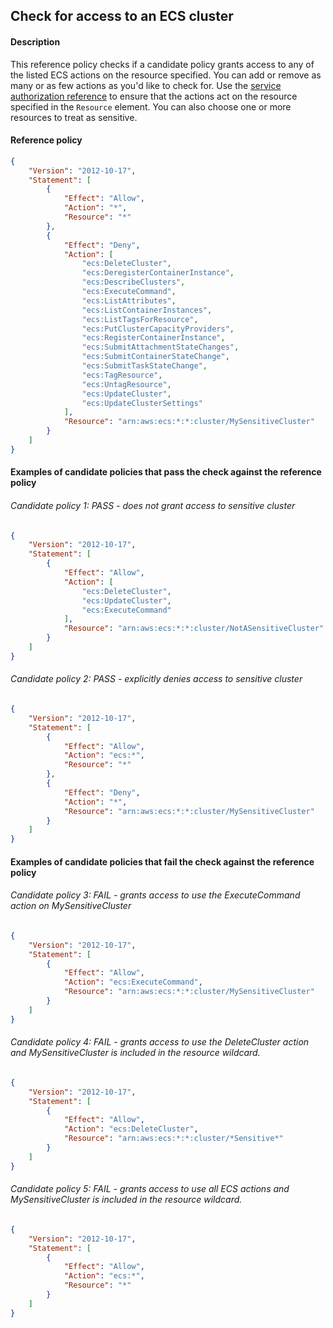 ## Check for access to an ECS cluster

#### Description

This reference policy checks if a candidate policy grants access to any of the listed ECS actions on the resource specified. You can add or remove as many or as few actions as you'd like to check for. Use the [service authorization reference](https://docs.aws.amazon.com/service-authorization/latest/reference/reference_policies_actions-resources-contextkeys.html) to ensure that the actions act on the resource specified in the ```Resource``` element.  You can also choose one or more resources to treat as sensitive.


#### Reference policy
```json
{
    "Version": "2012-10-17",
    "Statement": [
        {
            "Effect": "Allow",
            "Action": "*",
            "Resource": "*"
        },
        {
            "Effect": "Deny",
            "Action": [
                "ecs:DeleteCluster",
                "ecs:DeregisterContainerInstance",
                "ecs:DescribeClusters",
                "ecs:ExecuteCommand",
                "ecs:ListAttributes",
                "ecs:ListContainerInstances",
                "ecs:ListTagsForResource",
                "ecs:PutClusterCapacityProviders",
                "ecs:RegisterContainerInstance",
                "ecs:SubmitAttachmentStateChanges",
                "ecs:SubmitContainerStateChange",
                "ecs:SubmitTaskStateChange",
                "ecs:TagResource",
                "ecs:UntagResource",
                "ecs:UpdateCluster",
                "ecs:UpdateClusterSettings"
            ],
            "Resource": "arn:aws:ecs:*:*:cluster/MySensitiveCluster"
        }
    ]
}
```

#### Examples of candidate policies that pass the check against the reference policy

###### Candidate policy 1: PASS - does not grant access to sensitive cluster
```json
{
	"Version": "2012-10-17",
	"Statement": [
		{
			"Effect": "Allow",
			"Action": [
				"ecs:DeleteCluster",
				"ecs:UpdateCluster",
				"ecs:ExecuteCommand"
			],
			"Resource": "arn:aws:ecs:*:*:cluster/NotASensitiveCluster"
		}
	]
}
```

###### Candidate policy 2: PASS - explicitly denies access to sensitive cluster
```json
{
	"Version": "2012-10-17",
	"Statement": [
		{
			"Effect": "Allow",
			"Action": "ecs:*",
			"Resource": "*"
		}, 
		{
			"Effect": "Deny",
			"Action": "*",
			"Resource": "arn:aws:ecs:*:*:cluster/MySensitiveCluster"
		}
	]
}
```

#### Examples of candidate policies that fail the check against the reference policy

###### Candidate policy 3: FAIL - grants access to use the ExecuteCommand action on MySensitiveCluster
```json
{
	"Version": "2012-10-17",
	"Statement": [
		{
			"Effect": "Allow",
			"Action": "ecs:ExecuteCommand",
			"Resource": "arn:aws:ecs:*:*:cluster/MySensitiveCluster"
		}
	]
}
```

###### Candidate policy 4: FAIL - grants access to use the DeleteCluster action and MySensitiveCluster is included in the resource wildcard.
```json
{
	"Version": "2012-10-17",
	"Statement": [
		{
			"Effect": "Allow",
			"Action": "ecs:DeleteCluster",
			"Resource": "arn:aws:ecs:*:*:cluster/*Sensitive*"
		}
	]
}
```

###### Candidate policy 5: FAIL - grants access to use all ECS actions and MySensitiveCluster is included in the resource wildcard.
```json
{
	"Version": "2012-10-17",
	"Statement": [
		{
			"Effect": "Allow",
			"Action": "ecs:*",
			"Resource": "*"
		}
	]
}
```

